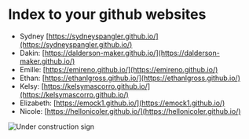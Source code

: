 # Index to your github websites

- Sydney [https://sydneyspangler.github.io/](https://sydneyspangler.github.io/)
- Dakin: [https://dalderson-maker.github.io/](https://dalderson-maker.github.io/)
- Emille: [https://emireno.github.io/](https://emireno.github.io/)
- Ethan: [https://ethanlgross.github.io/](https://ethanlgross.github.io/)
- Kelsy: [https://kelsymascorro.github.io/](https://kelsymascorro.github.io/)
- Elizabeth: [https://emock1.github.io/](https://emock1.github.io/)
- Nicole: [https://hellonicoler.github.io/](https://hellonicoler.github.io/)

![Under construction sign](https://cdn.pixabay.com/photo/2017/06/16/07/26/under-construction-2408061_960_720.png)
